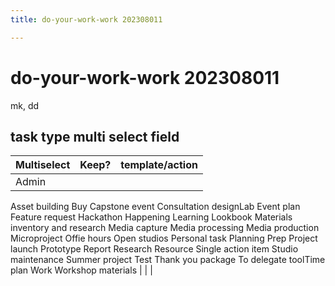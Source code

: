 ```yaml
---
title: do-your-work-work 202308011

---
```


# do-your-work-work 202308011
mk, dd

## task type multi select field
| Multiselect | Keep? | template/action |
| -------- | -------- | -------- |
| Admin
Asset building
Buy
Capstone event
Consultation
designLab
Event plan
Feature request
Hackathon
Happening
Learning
Lookbook
Materials inventory and research
Media capture
Media processing
Media production
Microproject
Offie hours
Open studios
Personal task
Planning
Prep
Project launch
Prototype
Report
Research
Resource
Single action item
Studio maintenance
Summer project
Test
Thank you package
To delegate
toolTime plan
Work
Workshop materials     |    |     |
